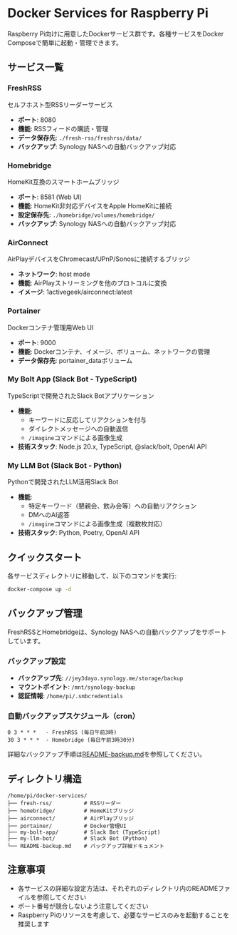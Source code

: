 # Docker Services for Raspberry Pi

Raspberry Pi向けに用意したDockerサービス群です。各種サービスをDocker Composeで簡単に起動・管理できます。

## サービス一覧

### FreshRSS
セルフホスト型RSSリーダーサービス
- **ポート**: 8080
- **機能**: RSSフィードの購読・管理
- **データ保存先**: `./fresh-rss/freshrss/data/`
- **バックアップ**: Synology NASへの自動バックアップ対応

### Homebridge
HomeKit互換のスマートホームブリッジ
- **ポート**: 8581 (Web UI)
- **機能**: HomeKit非対応デバイスをApple HomeKitに接続
- **設定保存先**: `./homebridge/volumes/homebridge/`
- **バックアップ**: Synology NASへの自動バックアップ対応

### AirConnect
AirPlayデバイスをChromecast/UPnP/Sonosに接続するブリッジ
- **ネットワーク**: host mode
- **機能**: AirPlayストリーミングを他のプロトコルに変換
- **イメージ**: 1activegeek/airconnect:latest

### Portainer
Dockerコンテナ管理用Web UI
- **ポート**: 9000
- **機能**: Dockerコンテナ、イメージ、ボリューム、ネットワークの管理
- **データ保存先**: portainer_dataボリューム

### My Bolt App (Slack Bot - TypeScript)
TypeScriptで開発されたSlack Botアプリケーション
- **機能**:
  - キーワードに反応してリアクションを付与
  - ダイレクトメッセージへの自動返信
  - `/imagine`コマンドによる画像生成
- **技術スタック**: Node.js 20.x, TypeScript, @slack/bolt, OpenAI API

### My LLM Bot (Slack Bot - Python)
Pythonで開発されたLLM活用Slack Bot
- **機能**:
  - 特定キーワード（懇親会、飲み会等）への自動リアクション
  - DMへのAI返答
  - `/imagine`コマンドによる画像生成（複数枚対応）
- **技術スタック**: Python, Poetry, OpenAI API

## クイックスタート

各サービスディレクトリに移動して、以下のコマンドを実行:

```bash
docker-compose up -d
```

## バックアップ管理

FreshRSSとHomebridgeは、Synology NASへの自動バックアップをサポートしています。

### バックアップ設定
- **バックアップ先**: `//jey3dayo.synology.me/storage/backup`
- **マウントポイント**: `/mnt/synology-backup`
- **認証情報**: `/home/pi/.smbcredentials`

### 自動バックアップスケジュール（cron）
```
0 3 * * *   - FreshRSS (毎日午前3時)
30 3 * * *  - Homebridge (毎日午前3時30分)
```

詳細なバックアップ手順は[README-backup.md](./README-backup.md)を参照してください。

## ディレクトリ構造

```
/home/pi/docker-services/
├── fresh-rss/          # RSSリーダー
├── homebridge/         # HomeKitブリッジ
├── airconnect/         # AirPlayブリッジ
├── portainer/          # Docker管理UI
├── my-bolt-app/        # Slack Bot (TypeScript)
├── my-llm-bot/         # Slack Bot (Python)
└── README-backup.md    # バックアップ詳細ドキュメント
```

## 注意事項

- 各サービスの詳細な設定方法は、それぞれのディレクトリ内のREADMEファイルを参照してください
- ポート番号が競合しないよう注意してください
- Raspberry Piのリソースを考慮して、必要なサービスのみを起動することを推奨します
